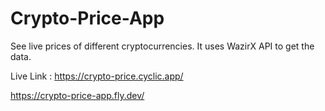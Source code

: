 # Crypto-Price-App
See live prices of different cryptocurrencies. 
It uses WazirX API to get the data.


Live Link : https://crypto-price.cyclic.app/

https://crypto-price-app.fly.dev/
